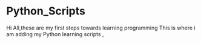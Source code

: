 # Python_Scripts
Hi All,these are my first steps towards learning programming
This is where i am adding my Python learning scripts , 
